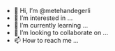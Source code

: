 - 👋 Hi, I’m @metehandegerli
- 👀 I’m interested in ...
- 🌱 I’m currently learning ...
- 💞️ I’m looking to collaborate on ...
- 📫 How to reach me ...

<!---
metehandegerli/metehandegerli is a ✨ special ✨ repository because its `README.md` (this file) appears on your GitHub profile.
You can click the Preview link to take a look at your changes.
--->

